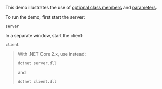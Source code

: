 This demo illustrates the use of [optional class members][1] and
[parameters][2].

To run the demo, first start the server:
```
server
```
In a separate window, start the client:
```
client
```

> With .NET Core 2.x, use instead:
> ```
> dotnet server.dll
> ```
> and
> ```
> dotnet client.dll
> ```

[1]: https://doc.zeroc.com/ice/4.0/language-mappings/c-sharp-mapping/client-side-slice-to-c-sharp-mapping/c-sharp-mapping-for-optional-values
[2]: https://doc.zeroc.com/ice/4.0/language-mappings/c-sharp-mapping/client-side-slice-to-c-sharp-mapping/c-sharp-mapping-for-operations
